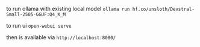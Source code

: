 to run ollama with existing local model
`ollama run hf.co/unsloth/Devstral-Small-2505-GGUF:Q4_K_M`

to run ui
`open-webui serve`

then is available via 
`http://localhost:8080/`

